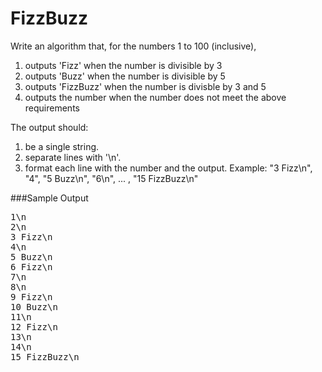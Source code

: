# FizzBuzz

Write an algorithm that, for the numbers 1 to 100 (inclusive), 

1. outputs 'Fizz' when the number is divisible by 3
2. outputs 'Buzz' when the number is divisible by 5
3. outputs 'FizzBuzz' when the number is divisble by 3 and 5
4. outputs the number when the number does not meet the above requirements

The output should:

1. be a single string.
2. separate lines with '\n'.
3. format each line with the number and the output. Example: "3 Fizz\n", "4", "5 Buzz\n", "6\n", ... , "15 FizzBuzz\n"

###Sample Output
<pre>
1\n
2\n
3 Fizz\n
4\n
5 Buzz\n
6 Fizz\n
7\n
8\n
9 Fizz\n
10 Buzz\n
11\n
12 Fizz\n
13\n
14\n
15 FizzBuzz\n
</pre>